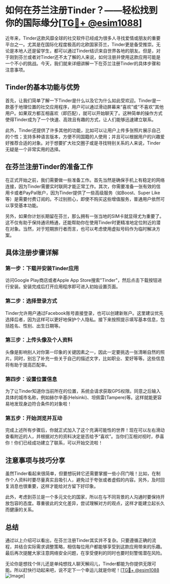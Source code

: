# 如何在芬兰注册Tinder？——轻松找到你的国际缘分[[TG💪+ @esim1088](https://t.me/s/esim1088)]

近年来，Tinder这款风靡全球的社交软件已经成为很多人寻找爱情或朋友的重要平台之一。尤其是在国际化程度极高的北欧国家芬兰，Tinder更是备受推崇。无论是本地人还是留学生，都可以通过Tinder结识来自世界各地的朋友。但是，对于刚到芬兰或者对Tinder还不太了解的人来说，如何注册并使用这款应用可能是一个不小的挑战。今天，我们就来详细讲解一下在芬兰注册Tinder的具体步骤和注意事项。

## Tinder的基本功能与优势

首先，让我们简单了解一下Tinder是什么以及它为什么如此受欢迎。Tinder是一款基于地理位置的社交应用程序，用户可以通过滑动屏幕来“喜欢”或“不喜欢”其他用户。如果双方都互相喜欢（即匹配），就可以开始聊天了。这种简单的操作方式使得Tinder成为了一个快速、高效且有趣的方式，让人们能够迅速建立联系。

此外，Tinder还提供了许多其他的功能，比如可以让用户上传多张照片展示自己的个性；支持多种语言版本，方便不同国籍的人使用；并且可以根据用户的兴趣爱好推荐合适的对象。对于想要扩大社交圈子或是寻找特别关系的人来说，Tinder无疑是一个非常实用的选择。

## 在芬兰注册Tinder的准备工作

在正式开始之前，我们需要做一些准备工作。首先当然是确保手机上有稳定的网络连接，因为Tinder需要实时联网才能正常工作。其次，你需要准备一张有效的信用卡或者PayPal账户，因为Tinder提供了一些高级服务（如Boost、Super Like等）是需要付费订阅的。不过别担心，即使不购买这些增值服务，普通用户依然可以享受基本功能。

另外，如果你计划长期留在芬兰，那么拥有一张当地的SIM卡就显得尤为重要了。这不仅有助于保持通讯畅通，还能帮助你在使用Tinder时更精准地定位附近的潜在对象。当然，对于短期旅行者而言，也可以考虑使用虚拟号码作为临时解决方案。

## 具体注册步骤详解

### 第一步：下载并安装Tinder应用

访问Google Play商店或者Apple App Store搜索"Tinder"，然后点击下载按钮进行安装。安装完成后打开应用程序即可进入初始设置页面。

### 第二步：选择登录方式

Tinder允许用户通过Facebook账号直接登录，也可以创建新账户。这里建议优先选择后者，因为这样可以更好地保护个人隐私。接下来按照提示填写基本信息，包括姓名、性别、出生日期等。

### 第三步：上传头像及个人资料

头像是影响别人对你第一印象的关键因素之一，因此一定要挑选一张清晰自然的照片。同时，别忘了补充一些关于自己的描述文字，比如职业、爱好等等。这些信息将有助于提高匹配率。

### 第四步：设置位置信息

为了让Tinder知道你当前所在的位置，系统会请求获取GPS权限。同意之后输入具体的城市名称，例如赫尔辛基(Helsinki)、坦佩雷(Tampere)等。这样就能更容易地发现身边符合条件的对象啦！

### 第五步：开始浏览并互动

完成上述所有步骤后，你就正式加入了这个充满可能性的世界！现在可以左右滑动查看附近的人，并根据对方的资料决定是否给予“喜欢”。当你们互相对视时，恭喜你！你们已经成功建立了联系，可以开始交流啦！

## 注意事项与技巧分享

虽然Tinder看起来很简单，但要想玩转它还需要掌握一些小窍门哦！比如，在制作个人资料时要尽量真实且吸引人，避免过于夸张或者虚假的内容。另外，及时回复消息也很重要，这样才能给对方留下好印象。

此外，考虑到芬兰是一个多元文化的国家，所以在与不同背景的人沟通时要保持开放包容的态度。尊重彼此的文化差异，尝试理解对方的观点，这样才能建立起长久而健康的关系。

## 总结

通过以上介绍可以看出，在芬兰注册Tinder其实并不复杂。只要遵循正确的流程，并结合实际需求调整策略，相信每位用户都能够享受到这款应用带来的乐趣。最后再次提醒大家注意网络安全问题，在享受便利的同时也要时刻警惕潜在风险。

无论你是想找个伴儿还是单纯想找人聊天解闷儿，Tinder都能为你提供无限可能。所以赶快行动起来吧，说不定下一个幸运儿就是你呢！[[TG💪+ @esim1088](https://t.me/s/esim1088) ![Image](https://i.postimg.cc/4NQfJmqS/Snipaste-2025-05-13-00-14-12.png)]